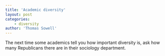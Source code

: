 ```yaml
---
title: 'Academic diversity'
layout: post
categories:
    - diversity
author: 'Thomas Sowell'
---
```


The next time some academics tell you how important diversity is, ask how many Republicans there are in their sociology department.